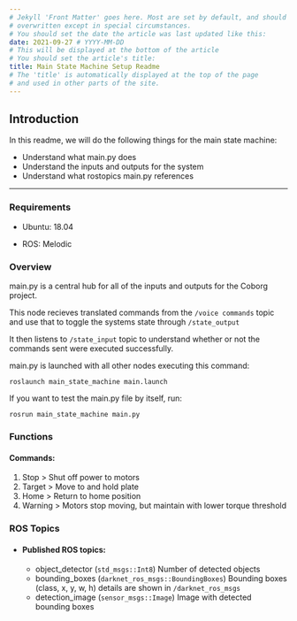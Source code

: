```yaml
---
# Jekyll 'Front Matter' goes here. Most are set by default, and should NOT be
# overwritten except in special circumstances. 
# You should set the date the article was last updated like this:
date: 2021-09-27 # YYYY-MM-DD
# This will be displayed at the bottom of the article
# You should set the article's title:
title: Main State Machine Setup Readme
# The 'title' is automatically displayed at the top of the page
# and used in other parts of the site.
---
```


## Introduction

In this readme, we will do the following things for the main state machine:

- Understand what main.py does
- Understand the inputs and outputs for the system
- Understand what rostopics main.py references

---
### Requirements

- Ubuntu: 18.04

- ROS: Melodic

### Overview

main.py is a central hub for all of the inputs and outputs for the Coborg project. 

This node recieves translated commands from the ```/voice commands``` topic and use that to toggle the systems state through ```/state_output``` 

It then listens to ```/state_input``` topic to understand whether or not the commands sent were executed successfully. 
      
main.py is launched with all other nodes executing this command:
```
roslaunch main_state_machine main.launch
```
      
If you want to test the main.py file by itself, run:
```
rosrun main_state_machine main.py
```

### Functions

#### Commands:
1. Stop > Shut off power to motors
2. Target > Move to and hold plate
3. Home > Return to home position
4. Warning > Motors stop moving, but maintain with lower torque threshold


### ROS Topics
* #### Published ROS topics:

   * object_detector (`std_msgs::Int8`) Number of detected objects
   * bounding_boxes (`darknet_ros_msgs::BoundingBoxes`) Bounding boxes (class, x, y, w, h) details are shown in `/darknet_ros_msgs`
   * detection_image (`sensor_msgs::Image`) Image with detected bounding boxes
